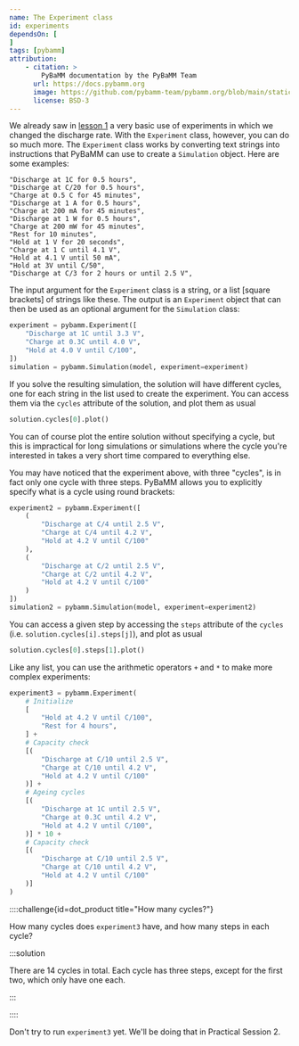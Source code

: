 ```yaml
---
name: The Experiment class
id: experiments
dependsOn: [
]
tags: [pybamm]
attribution: 
    - citation: >
        PyBaMM documentation by the PyBaMM Team
      url: https://docs.pybamm.org
      image: https://github.com/pybamm-team/pybamm.org/blob/main/static/images/pybamm_logo.svg
      license: BSD-3
---
```


We already saw in [lesson 1](./01_running_pybamm.md) a very basic use of experiments in which we changed the discharge rate. With the `Experiment` class, however, you can do so much more. The `Experiment` class works by converting text strings into instructions that PyBaMM can use to create a `Simulation` object. Here are some examples:

```
"Discharge at 1C for 0.5 hours",
"Discharge at C/20 for 0.5 hours",
"Charge at 0.5 C for 45 minutes",
"Discharge at 1 A for 0.5 hours",
"Charge at 200 mA for 45 minutes",
"Discharge at 1 W for 0.5 hours",
"Charge at 200 mW for 45 minutes",
"Rest for 10 minutes",
"Hold at 1 V for 20 seconds",
"Charge at 1 C until 4.1 V",
"Hold at 4.1 V until 50 mA",
"Hold at 3V until C/50",
"Discharge at C/3 for 2 hours or until 2.5 V",
```

The input argument for the `Experiment` class is a string, or a list [square brackets] of strings like these. The output is an `Experiment` object that can then be used as an optional argument for the `Simulation` class:

```python
experiment = pybamm.Experiment([
    "Discharge at 1C until 3.3 V",
    "Charge at 0.3C until 4.0 V",
    "Hold at 4.0 V until C/100",
])
simulation = pybamm.Simulation(model, experiment=experiment)
```

If you solve the resulting simulation, the solution will have different cycles, one for each string in the list used to create the experiment. You can access them via the `cycles` attribute of the solution, and plot them as usual

```python
solution.cycles[0].plot()
```

You can of course plot the entire solution without specifying a cycle, but this is impractical for long simulations or simulations where the cycle you're interested in takes a very short time compared to everything else.

You may have noticed that the experiment above, with three "cycles", is in fact only one cycle with three steps. PyBaMM allows you to explicitly specify what is a cycle using round brackets:

```python
experiment2 = pybamm.Experiment([
    (
        "Discharge at C/4 until 2.5 V",
        "Charge at C/4 until 4.2 V",
        "Hold at 4.2 V until C/100"
    ),
    (
        "Discharge at C/2 until 2.5 V",
        "Charge at C/2 until 4.2 V",
        "Hold at 4.2 V until C/100"
    )
])
simulation2 = pybamm.Simulation(model, experiment=experiment2)
```

You can access a given step by accessing the `steps` attribute of the `cycles` (i.e. `solution.cycles[i].steps[j]`), and plot as usual
```python
solution.cycles[0].steps[1].plot()
```

Like any list, you can use the arithmetic operators `+` and `*` to make more complex experiments:

```python
experiment3 = pybamm.Experiment(
    # Initialize
    [
        "Hold at 4.2 V until C/100",
        "Rest for 4 hours",
    ] +
    # Capacity check
    [(
        "Discharge at C/10 until 2.5 V",
        "Charge at C/10 until 4.2 V",
        "Hold at 4.2 V until C/100"
    )] +  
    # Ageing cycles
    [(
        "Discharge at 1C until 2.5 V",
        "Charge at 0.3C until 4.2 V",
        "Hold at 4.2 V until C/100",
    )] * 10 +
    # Capacity check
    [(
        "Discharge at C/10 until 2.5 V",
        "Charge at C/10 until 4.2 V",
        "Hold at 4.2 V until C/100"
    )]  
)
```

::::challenge{id=dot_product title="How many cycles?"}

How many cycles does `experiment3` have, and how many steps in each cycle?

:::solution

There are 14 cycles in total. Each cycle has three steps, except for the first two, which only have one each.

:::

::::

Don't try to run `experiment3` yet. We'll be doing that in Practical Session 2.